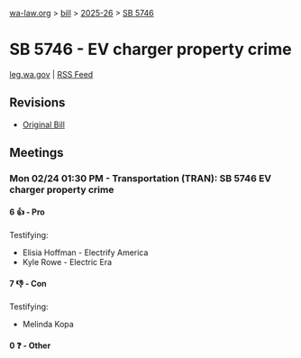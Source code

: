 [wa-law.org](/) > [bill](/bill/) > [2025-26](/bill/2025-26/) > [SB 5746](/bill/2025-26/sb/5746/)

# SB 5746 - EV charger property crime
[leg.wa.gov](https://app.leg.wa.gov/billsummary?BillNumber=5746&Year=2025&Initiative=false) | [RSS Feed](./rss.xml)

## Revisions
* [Original Bill](1/)

## Meetings
### Mon 02/24 01:30 PM - Transportation (TRAN): SB 5746 EV charger property crime
#### 6 👍 - Pro
Testifying:
* Elisia Hoffman - Electrify America
* Kyle Rowe - Electric Era

#### 7 👎 - Con
Testifying:
* Melinda Kopa

#### 0 ❓ - Other
